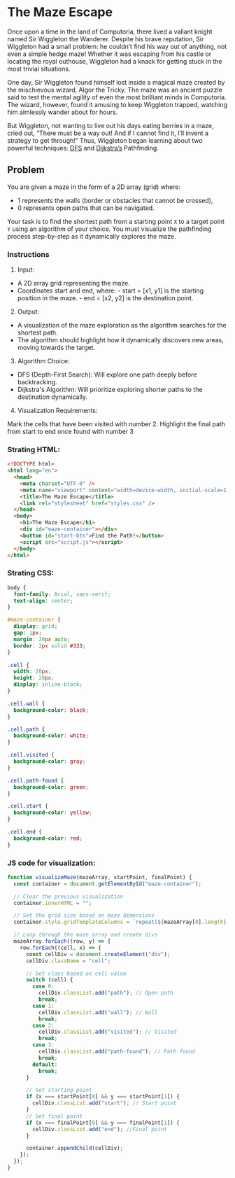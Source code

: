 # The Maze Escape

Once upon a time in the land of Computoria, there lived a valiant knight named Sir Wiggleton the Wanderer. Despite his brave reputation, Sir Wiggleton had a small problem: he couldn’t find his way out of anything, not even a simple hedge maze! Whether it was escaping from his castle or locating the royal outhouse, Wiggleton had a knack for getting stuck in the most trivial situations.

One day, Sir Wiggleton found himself lost inside a magical maze created by the mischievous wizard, Algor the Tricky. The maze was an ancient puzzle said to test the mental agility of even the most brilliant minds in Computoria. The wizard, however, found it amusing to keep Wiggleton trapped, watching him aimlessly wander about for hours.

But Wiggleton, not wanting to live out his days eating berries in a maze, cried out, “There must be a way out! And if I cannot find it, I’ll invent a strategy to get through!” Thus, Wiggleton began learning about two powerful techniques: [DFS](https://en.wikipedia.org/wiki/Depth-first_search) and [Dijkstra’s](https://en.wikipedia.org/wiki/Dijkstra%27s_algorithm) Pathfinding.

## Problem

You are given a maze in the form of a 2D array (grid) where:

- 1 represents the walls (border or obstacles that cannot be crossed),
- 0 represents open paths that can be navigated.

Your task is to find the shortest path from a starting point `X` to a target point `Y` using an algorithm of your choice. You must visualize the pathfinding process step-by-step as it dynamically explores the maze.

### Instructions

1. Input:

- A 2D array grid representing the maze.
- Coordinates start and end, where: - start = [x1, y1] is the starting position in the maze. - end = [x2, y2] is the destination point.

2. Output:

- A visualization of the maze exploration as the algorithm searches for the shortest path.
- The algorithm should highlight how it dynamically discovers new areas, moving towards the target.

3. Algorithm Choice:

- DFS (Depth-First Search): Will explore one path deeply before backtracking.
- Dijkstra's Algorithm: Will prioritize exploring shorter paths to the destination dynamically.

4. Visualization Requirements:

Mark the cells that have been visited with number 2.
Highlight the final path from start to end once found with number 3

### Strating HTML:

```html
<!DOCTYPE html>
<html lang="en">
  <head>
    <meta charset="UTF-8" />
    <meta name="viewport" content="width=device-width, initial-scale=1.0" />
    <title>The Maze Escape</title>
    <link rel="stylesheet" href="styles.css" />
  </head>
  <body>
    <h1>The Maze Escape</h1>
    <div id="maze-container"></div>
    <button id="start-btn">Find the Path!</button>
    <script src="script.js"></script>
  </body>
</html>
```

### Strating CSS:

```css
body {
  font-family: Arial, sans-serif;
  text-align: center;
}

#maze-container {
  display: grid;
  gap: 1px;
  margin: 20px auto;
  border: 2px solid #333;
}

.cell {
  width: 20px;
  height: 20px;
  display: inline-block;
}

.cell.wall {
  background-color: black;
}

.cell.path {
  background-color: white;
}

.cell.visited {
  background-color: gray;
}

.cell.path-found {
  background-color: green;
}

.cell.start {
  background-color: yellow;
}

.cell.end {
  background-color: red;
}
```

### JS code for visualization:

```js
function visualizeMaze(mazeArray, startPoint, finalPoint) {
  const container = document.getElementById("maze-container");

  // Clear the previous visualization
  container.innerHTML = "";

  // Set the grid size based on maze dimensions
  container.style.gridTemplateColumns = `repeat(${mazeArray[0].length}, 20px)`;

  // Loop through the maze array and create divs
  mazeArray.forEach((row, y) => {
    row.forEach((cell, x) => {
      const cellDiv = document.createElement("div");
      cellDiv.className = "cell";

      // Set class based on cell value
      switch (cell) {
        case 0:
          cellDiv.classList.add("path"); // Open path
          break;
        case 1:
          cellDiv.classList.add("wall"); // Wall
          break;
        case 2:
          cellDiv.classList.add("visited"); // Visited
          break;
        case 3:
          cellDiv.classList.add("path-found"); // Path found
          break;
        default:
          break;
      }

      // Set starting point
      if (x === startPoint[0] && y === startPoint[1]) {
        cellDiv.classList.add("start"); // Start point
      }
      // Set final point
      if (x === finalPoint[0] && y === finalPoint[1]) {
        cellDiv.classList.add("end"); //Final point
      }

      container.appendChild(cellDiv);
    });
  });
}
```

